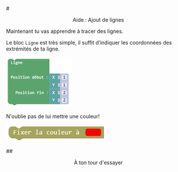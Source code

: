 #<center>Aide : Ajout de lignes</center>

Maintenant tu vas apprendre à tracer des lignes.

Le bloc `Ligne` est très simple, il suffit d’indiquer les coordonnées des extrémités de ta ligne.

![Bloc ligne][bloc_ligne]

N'oublie pas de lui mettre une couleur!

![Bloc couleur][bloc_couleur]

##<span style="color: #800080"><center>À ton tour d'essayer</center></span>

[bloc_ligne]: img/ligne.png
[bloc_couleur]: img/couleur.png